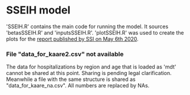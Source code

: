 # SSEIH model

'SSEIH.R' contains the main code for running the model. It sources 'betasSSEIH.R' and 'inputsSSEIH.R'. 
'plotSSEIH.R' was used to create the plots for the [report published by SSI on May 6th 2020](https://files.ssi.dk/Ekspertrapport-af-den-6-maj).

### File "data_for_kaare2.csv" not available
The data for hospitalizations by region and age that is loaded as 'mdt' cannot be shared at this point. Sharing is pending legal clarification.
Meanwhile a file with the same structure is shared as "data_for_kaare_na.csv". All numbers are replaced by NAs.

